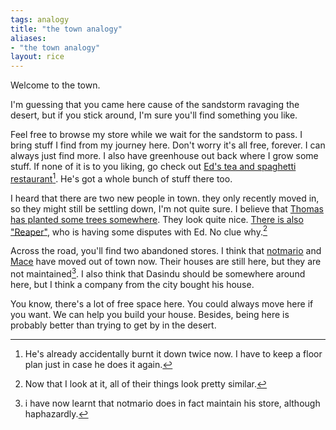 ```yaml
---
tags: analogy
title: "the town analogy"
aliases:
- "the town analogy"
layout: rice
---
```


Welcome to the town.

I'm guessing that you came here cause of the sandstorm ravaging the desert, but if you stick around, I'm sure you'll find something you like. 

Feel free to browse my store while we wait for the sandstorm to pass. I bring stuff I find from my journey here. Don't worry it's all free, forever. I can always just find more. I also have greenhouse out back where I grow some stuff. If none of it is to you liking, go check out [Ed's tea and spaghetti restaurant](https://eddietheed.github.io/obsidiannotes-v.3/)[^1]. He's got a whole bunch of stuff there too.

I heard that there are two new people in town. they only recently moved in, so they might still be settling down, I'm not quite sure. I believe that [Thomas has planted some trees somewhere](https://nottacoz.github.io/jacaranda/). They look quite nice. [There is also "Reaper"](https://grim4reaper.github.io/Year11Notes), who is having some disputes with Ed. No clue why.[^2]

Across the road, you'll find two abandoned stores. I think that [notmario](https://notes.notmario.net/) and [Mace](https://macesnotes.netlify.app/) have moved out of town now. Their houses are still here, but they are not maintained[^3]. I also think that Dasindu should be somewhere around here, but I think a company from the city bought his house. 

You know, there's a lot of free space here. You could always move here if you want. We can help you build your house. Besides, being here is probably better than trying to get by in the desert.

[^1]: He's already accidentally burnt it down twice now. I have to keep a floor plan just in case he does it again.
[^2]: Now that I look at it, all of their things look pretty similar.
[^3]: i have now learnt that notmario does in fact maintain his store, although haphazardly. 
